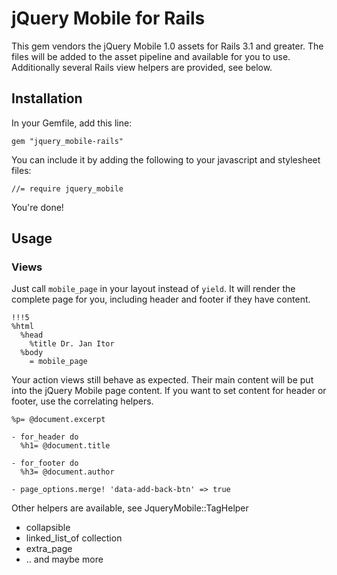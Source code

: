# jQuery Mobile for Rails

This gem vendors the jQuery Mobile 1.0 assets for Rails 3.1 and greater.
The files will be added to the asset pipeline and available for you to use.
Additionally several Rails view helpers are provided, see below.

## Installation

In your Gemfile, add this line:

    gem "jquery_mobile-rails"

You can include it by adding the following to your javascript and stylesheet files:

    //= require jquery_mobile

You're done!

## Usage

### Views

Just call `mobile_page` in your layout instead of `yield`. It will render the
complete page for you, including header and footer if they have content.

    !!!5
    %html
      %head
        %title Dr. Jan Itor
      %body
        = mobile_page


Your action views still behave as expected. Their main content will be put into
the jQuery Mobile page content. If you want to set content for header or
footer, use the correlating helpers.

    %p= @document.excerpt

    - for_header do
      %h1= @document.title

    - for_footer do
      %h3= @document.author

    - page_options.merge! 'data-add-back-btn' => true

Other helpers are available, see JqueryMobile::TagHelper

 * collapsible
 * linked_list_of collection
 * extra_page
 * .. and maybe more

